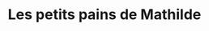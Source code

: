 ---
title: "Les petits pains de Mathilde"
url: /fontainebleau/les-petits-pains-de-mathilde/
shop: boulangerie
---